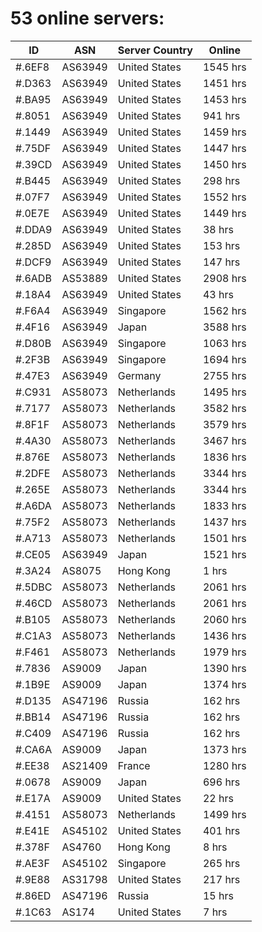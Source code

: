 # 53 online servers:

| ID | ASN | Server Country | Online |
| ------ | ------ | ------ | ------ |
| #.6EF8 | AS63949 | United States | 1545 hrs |
| #.D363 | AS63949 | United States | 1451 hrs |
| #.BA95 | AS63949 | United States | 1453 hrs |
| #.8051 | AS63949 | United States | 941 hrs |
| #.1449 | AS63949 | United States | 1459 hrs |
| #.75DF | AS63949 | United States | 1447 hrs |
| #.39CD | AS63949 | United States | 1450 hrs |
| #.B445 | AS63949 | United States | 298 hrs |
| #.07F7 | AS63949 | United States | 1552 hrs |
| #.0E7E | AS63949 | United States | 1449 hrs |
| #.DDA9 | AS63949 | United States | 38 hrs |
| #.285D | AS63949 | United States | 153 hrs |
| #.DCF9 | AS63949 | United States | 147 hrs |
| #.6ADB | AS53889 | United States | 2908 hrs |
| #.18A4 | AS63949 | United States | 43 hrs |
| #.F6A4 | AS63949 | Singapore | 1562 hrs |
| #.4F16 | AS63949 | Japan | 3588 hrs |
| #.D80B | AS63949 | Singapore | 1063 hrs |
| #.2F3B | AS63949 | Singapore | 1694 hrs |
| #.47E3 | AS63949 | Germany | 2755 hrs |
| #.C931 | AS58073 | Netherlands | 1495 hrs |
| #.7177 | AS58073 | Netherlands | 3582 hrs |
| #.8F1F | AS58073 | Netherlands | 3579 hrs |
| #.4A30 | AS58073 | Netherlands | 3467 hrs |
| #.876E | AS58073 | Netherlands | 1836 hrs |
| #.2DFE | AS58073 | Netherlands | 3344 hrs |
| #.265E | AS58073 | Netherlands | 3344 hrs |
| #.A6DA | AS58073 | Netherlands | 1833 hrs |
| #.75F2 | AS58073 | Netherlands | 1437 hrs |
| #.A713 | AS58073 | Netherlands | 1501 hrs |
| #.CE05 | AS63949 | Japan | 1521 hrs |
| #.3A24 | AS8075 | Hong Kong | 1 hrs |
| #.5DBC | AS58073 | Netherlands | 2061 hrs |
| #.46CD | AS58073 | Netherlands | 2061 hrs |
| #.B105 | AS58073 | Netherlands | 2060 hrs |
| #.C1A3 | AS58073 | Netherlands | 1436 hrs |
| #.F461 | AS58073 | Netherlands | 1979 hrs |
| #.7836 | AS9009 | Japan | 1390 hrs |
| #.1B9E | AS9009 | Japan | 1374 hrs |
| #.D135 | AS47196 | Russia | 162 hrs |
| #.BB14 | AS47196 | Russia | 162 hrs |
| #.C409 | AS47196 | Russia | 162 hrs |
| #.CA6A | AS9009 | Japan | 1373 hrs |
| #.EE38 | AS21409 | France | 1280 hrs |
| #.0678 | AS9009 | Japan | 696 hrs |
| #.E17A | AS9009 | United States | 22 hrs |
| #.4151 | AS58073 | Netherlands | 1499 hrs |
| #.E41E | AS45102 | United States | 401 hrs |
| #.378F | AS4760 | Hong Kong | 8 hrs |
| #.AE3F | AS45102 | Singapore | 265 hrs |
| #.9E88 | AS31798 | United States | 217 hrs |
| #.86ED | AS47196 | Russia | 15 hrs |
| #.1C63 | AS174 | United States | 7 hrs |

